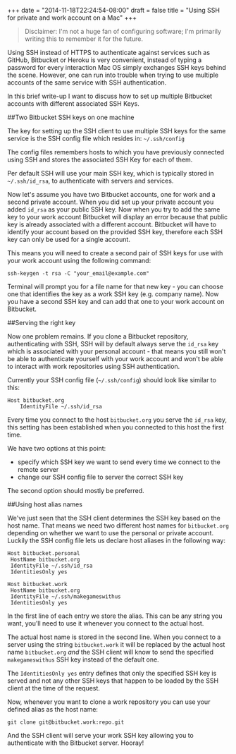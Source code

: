 +++
date = "2014-11-18T22:24:54-08:00"
draft = false
title = "Using SSH for private and work account on a Mac"
+++

> Disclaimer: I'm not a huge fan of configuring software; I'm primarily writing this to remember it for the future.

Using SSH instead of HTTPS to authenticate against services such as GitHub, Bitbucket or Heroku is very convenient, instead of typing a password for every interaction Mac OS simply exchanges SSH keys behind the scene. However, one can run into trouble when trying to use multiple accounts of the same service with SSH authentication.

<!--more-->

In this brief write-up I want to discuss how to set up multiple Bitbucket accounts with different associated SSH Keys.

##Two Bitbucket SSH keys on one machine

The key for setting up the SSH client to use multiple SSH keys for the same service is the SSH config file which resides in: `~/.ssh/config`

The config files remembers hosts to which you have previously connected using SSH and stores the associated SSH Key for each of them.

Per default SSH will use your main SSH key, which is typically stored in `~/.ssh/id_rsa`, to authenticate with servers and services.

Now let's assume you have two Bitbucket accounts, one for work and a second private account. When you did set up your private account you added `id_rsa` as your public SSH key. Now when you try to add the same key to your work account Bitbucket will display an error because that public key is already associated with a different account. Bitbucket will have to identify your account based on the provided SSH key, therefore each SSH key can only be used for a single account.

This means you will need to create a second pair of SSH keys for use with your work account using the following command:

	ssh-keygen -t rsa -C "your_email@example.com"

Terminal will prompt you for a file name for that new key - you can choose one that identifies the key as a work SSH key (e.g. company name). Now you have a second SSH key and can add that one to your work account on Bitbucket.

##Serving the right key

Now one problem remains. If you clone a Bitbucket repository, authenticating with SSH, SSH will by default always serve the `id_rsa` key which is associated with your personal account - that means you still won't be able to authenticate yourself with your work account and won't be able to interact with work repositories using SSH authentication.

Currently your SSH config file (`~/.ssh/config`) should look like similar to this:

	Host bitbucket.org
		IdentityFile ~/.ssh/id_rsa

Every time you connect to the host `bitbucket.org` you serve the `id_rsa` key, this setting has been established when you connected to this host the first time.

We have two options at this point:

- specify which SSH key we want to send every time we connect to the remote server
- change our SSH config file to server the correct SSH key

The second option should mostly be preferred.

##Using host alias names

We've just seen that the SSH client determines the SSH key based on the host name. That means we need two different host names for `bitbucket.org` depending on whether we want to use the personal or private account. Luckily the SSH config file lets us declare host aliases in the following way:

    Host bitbucket.personal
     HostName bitbucket.org
     IdentityFile ~/.ssh/id_rsa
     IdentitiesOnly yes

    Host bitbucket.work
     HostName bitbucket.org
     IdentityFile ~/.ssh/makegameswithus
     IdentitiesOnly yes

In the first line of each entry we store the alias. This can be any string you want, you'll need to use it whenever you connect to the actual host.

The actual host name is stored in the second line. When you connect to a server using the string `bitbucket.work` it will be replaced by the actual host name `bitbucket.org` *and* the SSH client will know to send the specified `makegameswithus` SSH key instead of the default one.

The `IdentitiesOnly yes` entry defines that only the specified SSH key is served and not any other SSH keys that happen to be loaded by the SSH client at the time of the request.

Now, whenever you want to clone a work repository you can use your defined alias as the host name:

	git clone git@bitbucket.work:repo.git

And the SSH client will serve your work SSH key allowing you to authenticate with the Bitbucket server. Hooray!
